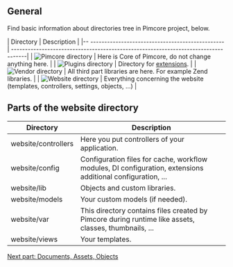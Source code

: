 ## General

Find basic information about directories tree in Pimcore project, below. 

| Directory                                          | Description                                                                        |
|-- ------------------------------------------------ | -----------------------------------------------------------------------------------|
| ![Pimcore directory](/img/dev/Directories_pimcore.png) | Here is Core of Pimcore, do not change anything here.                              |
| ![Plugins directory](/img/dev/Directories_plugins.png) | Directory for [extensions](!dev/Getting_Started/Create_Extension).                               |
| ![Vendor directory](/img/dev/Directories_vendor.png)   | All third part libraries are here. For example Zend libraries.                     |
| ![Website directory](/img/dev/Directories_website.png) | Everything concerning the website (templates, controllers, settings, objects, ...) |

## Parts of the website directory

| Directory           | Description                                                                                                        |
|---------------------|--------------------------------------------------------------------------------------------------------------------|
| website/controllers | Here you put controllers of your application.                                                                      |
| website/config      | Configuration files for cache, workflow modules, DI configuration, extensions additional configuration, ...        |
| website/lib         | Objects and custom libraries.                                                                                      |
| website/models      | Your custom models (if needed).                                                                                    |
| website/var         | This directory contains files created by Pimcore during runtime like assets, classes, thumbnails, ...              |
| website/views       | Your templates.                                                                                                    |

[Next part: Documents, Assets, Objects](!dev/Getting_Started/Tutorial)
